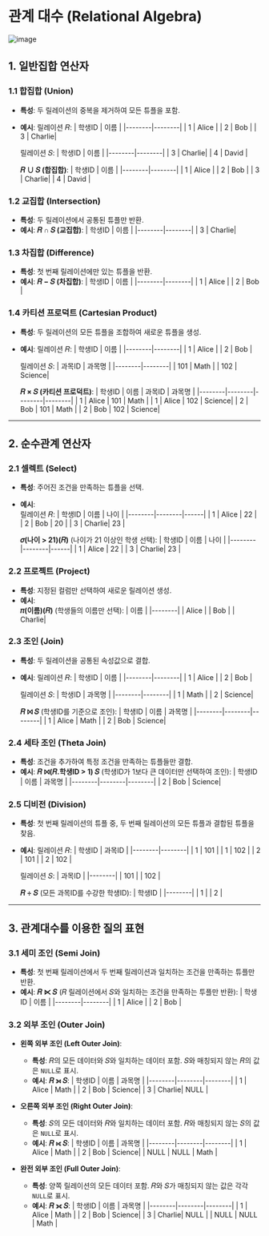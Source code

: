 # 관계 대수 (Relational Algebra)
![image](https://github.com/user-attachments/assets/68e605cb-80d3-47e9-ac1e-8cda18750fde)

## 1. 일반집합 연산자

### 1.1 합집합 (Union)
- **특성**: 두 릴레이션의 중복을 제거하여 모든 튜플을 포함.
- **예시**:
  릴레이션 𝑅:
  | 학생ID | 이름   |
  |--------|--------|
  | 1      | Alice  |
  | 2      | Bob    |
  | 3      | Charlie|

  릴레이션 𝑆:
  | 학생ID | 이름   |
  |--------|--------|
  | 3      | Charlie|
  | 4      | David  |

  **𝑅 ∪ 𝑆 (합집합)**:
  | 학생ID | 이름   |
  |--------|--------|
  | 1      | Alice  |
  | 2      | Bob    |
  | 3      | Charlie|
  | 4      | David  |

### 1.2 교집합 (Intersection)
- **특성**: 두 릴레이션에서 공통된 튜플만 반환.
- **예시**:
  **𝑅 ∩ 𝑆 (교집합)**:
  | 학생ID | 이름   |
  |--------|--------|
  | 3      | Charlie|

### 1.3 차집합 (Difference)
- **특성**: 첫 번째 릴레이션에만 있는 튜플을 반환.
- **예시**:
  **𝑅 − 𝑆 (차집합)**:
  | 학생ID | 이름   |
  |--------|--------|
  | 1      | Alice  |
  | 2      | Bob    |

### 1.4 카티션 프로덕트 (Cartesian Product)
- **특성**: 두 릴레이션의 모든 튜플을 조합하여 새로운 튜플을 생성.
- **예시**:
  릴레이션 𝑅:
  | 학생ID | 이름   |
  |--------|--------|
  | 1      | Alice  |
  | 2      | Bob    |

  릴레이션 𝑆:
  | 과목ID | 과목명  |
  |--------|--------|
  | 101    | Math   |
  | 102    | Science|

  **𝑅 × 𝑆 (카티션 프로덕트)**:
  | 학생ID | 이름   | 과목ID | 과목명  |
  |--------|--------|--------|--------|
  | 1      | Alice  | 101    | Math   |
  | 1      | Alice  | 102    | Science|
  | 2      | Bob    | 101    | Math   |
  | 2      | Bob    | 102    | Science|

---

## 2. 순수관계 연산자

### 2.1 셀렉트 (Select)
- **특성**: 주어진 조건을 만족하는 튜플을 선택.
- **예시**:      
  릴레이션 𝑅:
  | 학생ID | 이름   | 나이 |
  |--------|--------|------|
  | 1      | Alice  | 22   |
  | 2      | Bob    | 20   |
  | 3      | Charlie| 23   |

  **𝜎(나이 > 21)(𝑅)** (나이가 21 이상인 학생 선택):
  | 학생ID | 이름   | 나이 |
  |--------|--------|------|
  | 1      | Alice  | 22   |
  | 3      | Charlie| 23   |

### 2.2 프로젝트 (Project)
- **특성**: 지정된 컬럼만 선택하여 새로운 릴레이션 생성.
- **예시**:      
  **𝜋(이름)(𝑅)** (학생들의 이름만 선택):
  | 이름   |
  |--------|
  | Alice  |
  | Bob    |
  | Charlie|

### 2.3 조인 (Join)
- **특성**: 두 릴레이션을 공통된 속성값으로 결합.
- **예시**:
  릴레이션 𝑅:
  | 학생ID | 이름   |
  |--------|--------|
  | 1      | Alice  |
  | 2      | Bob    |

  릴레이션 𝑆:
  | 학생ID | 과목명  |
  |--------|--------|
  | 1      | Math   |
  | 2      | Science|

  **𝑅 ⨝ 𝑆** (학생ID를 기준으로 조인):
  | 학생ID | 이름   | 과목명  |
  |--------|--------|--------|
  | 1      | Alice  | Math   |
  | 2      | Bob    | Science|

### 2.4 세타 조인 (Theta Join)
- **특성**: 조건을 추가하여 특정 조건을 만족하는 튜플들만 결합.
- **예시**:
  **𝑅 ⨝(𝑅.학생ID > 1) 𝑆** (학생ID가 1보다 큰 데이터만 선택하여 조인):
  | 학생ID | 이름   | 과목명  |
  |--------|--------|--------|
  | 2      | Bob    | Science|

### 2.5 디비전 (Division)
- **특성**: 첫 번째 릴레이션의 튜플 중, 두 번째 릴레이션의 모든 튜플과 결합된 튜플을 찾음.
- **예시**:
  릴레이션 𝑅:
  | 학생ID | 과목ID |
  |--------|--------|
  | 1      | 101    |
  | 1      | 102    |
  | 2      | 101    |
  | 2      | 102    |

  릴레이션 𝑆:
  | 과목ID |
  |--------|
  | 101    |
  | 102    |

  **𝑅 ÷ 𝑆** (모든 과목ID를 수강한 학생ID):
  | 학생ID |
  |--------|
  | 1      |
  | 2      |

---

## 3. 관계대수를 이용한 질의 표현

### 3.1 세미 조인 (Semi Join)
- **특성**: 첫 번째 릴레이션에서 두 번째 릴레이션과 일치하는 조건을 만족하는 튜플만 반환.
- **예시**:
  **𝑅 ⋉ 𝑆** (𝑅 릴레이션에서 𝑆와 일치하는 조건을 만족하는 투플만 반환):
  | 학생ID | 이름   |
  |--------|--------|
  | 1      | Alice  |
  | 2      | Bob    |

### 3.2 외부 조인 (Outer Join)

- **왼쪽 외부 조인 (Left Outer Join)**:
  - **특성**: 𝑅의 모든 데이터와 𝑆와 일치하는 데이터 포함. 𝑆와 매칭되지 않는 𝑅의 값은 `NULL`로 표시.
  - **예시**:
    **𝑅 ⟕ 𝑆**:
    | 학생ID | 이름   | 과목명  |
    |--------|--------|--------|
    | 1      | Alice  | Math   |
    | 2      | Bob    | Science|
    | 3      | Charlie| NULL   |

- **오른쪽 외부 조인 (Right Outer Join)**:
  - **특성**: 𝑆의 모든 데이터와 𝑅와 일치하는 데이터 포함. 𝑅와 매칭되지 않는 𝑆의 값은 `NULL`로 표시.
  - **예시**:
    **𝑅 ⟖ 𝑆**:
    | 학생ID | 이름   | 과목명  |
    |--------|--------|--------|
    | 1      | Alice  | Math   |
    | 2      | Bob    | Science|
    | NULL   | NULL   | Math   |

- **완전 외부 조인 (Full Outer Join)**:
  - **특성**: 양쪽 릴레이션의 모든 데이터 포함. 𝑅와 𝑆가 매칭되지 않는 값은 각각 `NULL`로 표시.
  - **예시**:
    **𝑅 ⟗ 𝑆**:
    | 학생ID | 이름   | 과목명  |
    |--------|--------|--------|
    | 1      | Alice  | Math   |
    | 2      | Bob    | Science|
    | 3      | Charlie| NULL   |
    | NULL   | NULL   | Math   |
